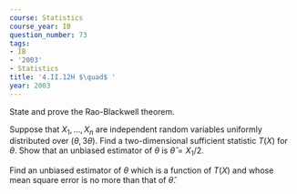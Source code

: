 ```yaml
---
course: Statistics
course_year: IB
question_number: 73
tags:
- IB
- '2003'
- Statistics
title: '4.II.12H $\quad$ '
year: 2003
---
```



State and prove the Rao-Blackwell theorem.

Suppose that $X_{1}, \ldots, X_{n}$ are independent random variables uniformly distributed over $(\theta, 3 \theta)$. Find a two-dimensional sufficient statistic $T(X)$ for $\theta$. Show that an unbiased estimator of $\theta$ is $\hat{\theta}=X_{1} / 2$.

Find an unbiased estimator of $\theta$ which is a function of $T(X)$ and whose mean square error is no more than that of $\hat{\theta}$.